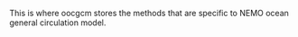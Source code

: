 This is where oocgcm stores the methods that are specific to NEMO ocean general circulation model. 
